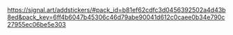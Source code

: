 https://signal.art/addstickers/#pack_id=b81ef62cdfc3d0456392502a4d43b8ed&pack_key=6ff4b6047b45306c46d79abe90041d612c0caee0b34e790c27955ec06be5e303
